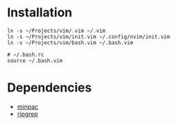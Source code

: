 # Installation

    ln -s ~/Projects/vim/.vim ~/.vim
    ln -s ~/Projects/vim/init.vim ~/.config/nvim/init.vim
    ln -s ~/Projects/vim/bash.vim ~/.bash.vim

    # ~/.bash.rc
    source ~/.bash.vim

# Dependencies
- [minpac](https://github.com/k-takata/minpac)
- [ripgrep](https://github.com/BurntSushi/ripgrep)

